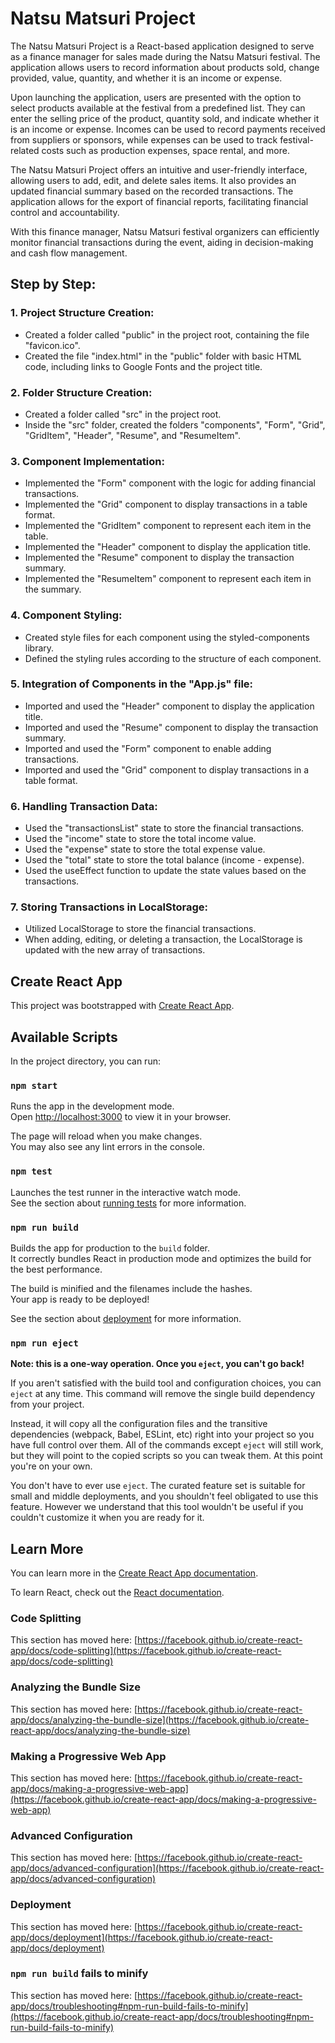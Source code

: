 # Natsu Matsuri Project

The Natsu Matsuri Project is a React-based application designed to serve as a finance manager for sales made during the Natsu Matsuri festival. The application allows users to record information about products sold, change provided, value, quantity, and whether it is an income or expense.

Upon launching the application, users are presented with the option to select products available at the festival from a predefined list. They can enter the selling price of the product, quantity sold, and indicate whether it is an income or expense. Incomes can be used to record payments received from suppliers or sponsors, while expenses can be used to track festival-related costs such as production expenses, space rental, and more.

The Natsu Matsuri Project offers an intuitive and user-friendly interface, allowing users to add, edit, and delete sales items. It also provides an updated financial summary based on the recorded transactions. The application allows for the export of financial reports, facilitating financial control and accountability.

With this finance manager, Natsu Matsuri festival organizers can efficiently monitor financial transactions during the event, aiding in decision-making and cash flow management.

## Step by Step:

### 1. Project Structure Creation:
   - Created a folder called "public" in the project root, containing the file "favicon.ico".
   - Created the file "index.html" in the "public" folder with basic HTML code, including links to Google Fonts and the project title.

### 2. Folder Structure Creation:
   - Created a folder called "src" in the project root.
   - Inside the "src" folder, created the folders "components", "Form", "Grid", "GridItem", "Header", "Resume", and "ResumeItem".

### 3. Component Implementation:
   - Implemented the "Form" component with the logic for adding financial transactions.
   - Implemented the "Grid" component to display transactions in a table format.
   - Implemented the "GridItem" component to represent each item in the table.
   - Implemented the "Header" component to display the application title.
   - Implemented the "Resume" component to display the transaction summary.
   - Implemented the "ResumeItem" component to represent each item in the summary.

### 4. Component Styling:
   - Created style files for each component using the styled-components library.
   - Defined the styling rules according to the structure of each component.

### 5. Integration of Components in the "App.js" file:
   - Imported and used the "Header" component to display the application title.
   - Imported and used the "Resume" component to display the transaction summary.
   - Imported and used the "Form" component to enable adding transactions.
   - Imported and used the "Grid" component to display transactions in a table format.

### 6. Handling Transaction Data:
   - Used the "transactionsList" state to store the financial transactions.
   - Used the "income" state to store the total income value.
   - Used the "expense" state to store the total expense value.
   - Used the "total" state to store the total balance (income - expense).
   - Used the useEffect function to update the state values based on the transactions.

### 7. Storing Transactions in LocalStorage:
   - Utilized LocalStorage to store the financial transactions.
   - When adding, editing, or deleting a transaction, the LocalStorage is updated with the new array of transactions.

## Create React App

This project was bootstrapped with [Create React App](https://github.com/facebook/create-react-app).

## Available Scripts

In the project directory, you can run:

### `npm start`

Runs the app in the development mode.\
Open [http://localhost:3000](http://localhost:3000) to view it in your browser.

The page will reload when you make changes.\
You may also see any lint errors in the console.

### `npm test`

Launches the test runner in the interactive watch mode.\
See the section about [running tests](https://facebook.github.io/create-react-app/docs/running-tests) for more information.

### `npm run build`

Builds the app for production to the `build` folder.\
It correctly bundles React in production mode and optimizes the build for the best performance.

The build is minified and the filenames include the hashes.\
Your app is ready to be deployed!

See the section about [deployment](https://facebook.github.io/create-react-app/docs/deployment) for more information.

### `npm run eject`

**Note: this is a one-way operation. Once you `eject`, you can't go back!**

If you aren't satisfied with the build tool and configuration choices, you can `eject` at any time. This command will remove the single build dependency from your project.

Instead, it will copy all the configuration files and the transitive dependencies (webpack, Babel, ESLint, etc) right into your project so you have full control over them. All of the commands except `eject` will still work, but they will point to the copied scripts so you can tweak them. At this point you're on your own.

You don't have to ever use `eject`. The curated feature set is suitable for small and middle deployments, and you shouldn't feel obligated to use this feature. However we understand that this tool wouldn't be useful if you couldn't customize it when you are ready for it.

## Learn More

You can learn more in the [Create React App documentation](https://facebook.github.io/create-react-app/docs/getting-started).

To learn React, check out the [React documentation](https://reactjs.org/).

### Code Splitting

This section has moved here: [https://facebook.github.io/create-react-app/docs/code-splitting](https://facebook.github.io/create-react-app/docs/code-splitting)

### Analyzing the Bundle Size

This section has moved here: [https://facebook.github.io/create-react-app/docs/analyzing-the-bundle-size](https://facebook.github.io/create-react-app/docs/analyzing-the-bundle-size)

### Making a Progressive Web App

This section has moved here: [https://facebook.github.io/create-react-app/docs/making-a-progressive-web-app](https://facebook.github.io/create-react-app/docs/making-a-progressive-web-app)

### Advanced Configuration

This section has moved here: [https://facebook.github.io/create-react-app/docs/advanced-configuration](https://facebook.github.io/create-react-app/docs/advanced-configuration)

### Deployment

This section has moved here: [https://facebook.github.io/create-react-app/docs/deployment](https://facebook.github.io/create-react-app/docs/deployment)

### `npm run build` fails to minify

This section has moved here: [https://facebook.github.io/create-react-app/docs/troubleshooting#npm-run-build-fails-to-minify](https://facebook.github.io/create-react-app/docs/troubleshooting#npm-run-build-fails-to-minify)
